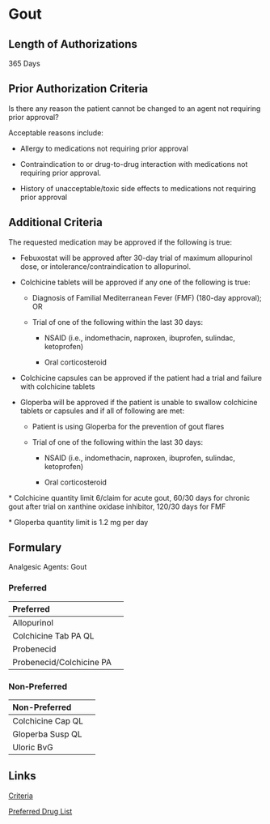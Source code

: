 # Gout

## Length of Authorizations

365 Days

## Prior Authorization Criteria

Is there any reason the patient cannot be changed to an agent not requiring prior approval?

Acceptable reasons include:

- Allergy to medications not requiring prior approval

- Contraindication to or drug-to-drug interaction with medications not requiring prior approval.

- History of unacceptable/toxic side effects to medications not requiring prior approval

## Additional Criteria

The requested medication may be approved if the following is true:

- Febuxostat will be approved after 30-day trial of maximum allopurinol dose, or intolerance/contraindication to allopurinol.

- Colchicine tablets will be approved if any one of the following is true:

  - Diagnosis of Familial Mediterranean Fever (FMF) (180-day approval); OR

  - Trial of one of the following within the last 30 days:

    - NSAID (i.e., indomethacin, naproxen, ibuprofen, sulindac, ketoprofen)

    - Oral corticosteroid

- Colchicine capsules can be approved if the patient had a trial and failure with colchicine tablets

- Gloperba will be approved if the patient is unable to swallow colchicine tablets or capsules and if all of following are met:

  - Patient is using Gloperba for the prevention of gout flares

  - Trial of one of the following within the last 30 days:

    - NSAID (i.e., indomethacin, naproxen, ibuprofen, sulindac, ketoprofen)

    - Oral corticosteroid

\* Colchicine quantity limit 6/claim for acute gout, 60/30 days for chronic gout after trial on xanthine oxidase inhibitor, 120/30 days for FMF

\* Gloperba quantity limit is 1.2 mg per day

## Formulary

Analgesic Agents: Gout

### Preferred

| Preferred                |      |
| :----------------------- | ---: |
| Allopurinol              |      |
| Colchicine Tab PA QL     |      |
| Probenecid               |      |
| Probenecid/Colchicine PA |      |

### Non-Preferred

| Non-Preferred     |      |
| :---------------- | ---: |
| Colchicine Cap QL |      |
| Gloperba Susp QL  |      |
| Uloric BvG        |      |

## Links

[Criteria](https://pharmacy.medicaid.ohio.gov/sites/default/files/20220415_UPDL_Criteria_FINAL_.pdf#page=6)

[Preferred Drug List](https://pharmacy.medicaid.ohio.gov/sites/default/files/20220701_UPDL_FINAL.pdf#page=6)
